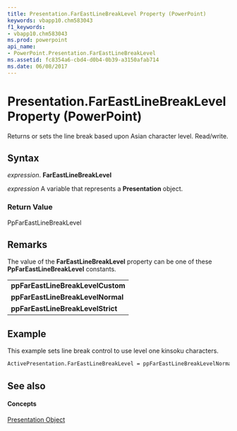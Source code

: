 ```yaml
---
title: Presentation.FarEastLineBreakLevel Property (PowerPoint)
keywords: vbapp10.chm583043
f1_keywords:
- vbapp10.chm583043
ms.prod: powerpoint
api_name:
- PowerPoint.Presentation.FarEastLineBreakLevel
ms.assetid: fc8354a6-cbd4-d0b4-0b39-a3150afab714
ms.date: 06/08/2017
---
```



# Presentation.FarEastLineBreakLevel Property (PowerPoint)

Returns or sets the line break based upon Asian character level. Read/write.


## Syntax

 _expression_. **FarEastLineBreakLevel**

 _expression_ A variable that represents a **Presentation** object.


### Return Value

PpFarEastLineBreakLevel


## Remarks

The value of the  **FarEastLineBreakLevel** property can be one of these **PpFarEastLineBreakLevel** constants.


||
|:-----|
|**ppFarEastLineBreakLevelCustom**|
|**ppFarEastLineBreakLevelNormal**|
|**ppFarEastLineBreakLevelStrict**|

## Example

This example sets line break control to use level one kinsoku characters.


```vb
ActivePresentation.FarEastLineBreakLevel = ppFarEastLineBreakLevelNormal
```


## See also


#### Concepts


[Presentation Object](PowerPoint.Presentation.md)

